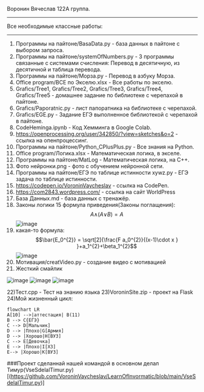 Воронин Вячеслав 122А группа.
__________________________________________

Все необходимые классные работы:
__________________________________________

1) Программы на пайтоне/BasaData.py - база данных в пайтоне с выбором запроса.
2) Программы на пайтоне/systemOfNumbers.py - 3 программы связанные с системами счисления: Перевод в десятичную, из десятичной и таблица перевода.
3) Программы на пайтоне/Морза.py - Перевод в азбуку Морза.
4) Office program/ВСЕ по Экселю.xlsx - Все работы по экселю.
5) Grafics/Tree1,
   Grafics/Tree2,
   Grafics/Tree3,
   Grafics/Tree4,
   Grafics/Tree5 - домашнее задание по библиотеке с черепахой в пайтоне.
6) Grafics/Paporatnic.py - лист папоратника на библиотеке с черепахой.
7) Grafics/EGE.py - Задание ЕГЭ выполненное библиотекой с черепахой в пайтоне.
8) CodeHeminga.ipynb - Код Хемминга в Google Colab.
9) https://openprocessing.org/user/342850/?view=sketches&o=2 - ссылка на опенпроцессинг.
10) Программы на пайтоне/Python_CPlusPlus.py - Все знания на Python.
11) Office program/Логика.xlsx - Математическая логика, в экселе.
12) Программы на пайтоне/MatLog - Математическая логика, на С++.
13) Фото нейронки.png - фото с обучением нейронной сети.
14) Программы на пайтоне/ЕГЭ по таблице истинности xywz.py - ЕГЭ задача по таблице истинности.
15) https://codepen.io/VoroninVaycheslav - ссылка на CodePen.
16) https://com2843.wordpress.com/ - ссылка на сайт WorldPress
17) База Данных.md - база данных с тренажёр.
18) Законы логики 15 формула приведения(Законы поглащения):
$$A\wedge_{}^{}(A\vee_{}^{}B)=A$$
![image](https://user-images.githubusercontent.com/114893510/198812771-98e2a2c3-1be1-402a-bd21-1cd41a42e1d6.png)
19) какая-то формула:
$$\bar{E_0^{2}} = \sqrt[2]{\frac{F a_0^{2}}{(x-1)\cdot x } }+a_1^{2}+\beta_1^{2}$$
![image](https://user-images.githubusercontent.com/114893510/201590509-3216c935-fe23-4b93-aaed-dc76e0ea9ec0.png)
20) Мотивация/creatVideo.py - создание видео с мотивацией
21) Жесткий смайлик

![image](https://user-images.githubusercontent.com/114893510/204203871-b6e1cb38-a5df-40b3-8a41-4d02ecb2fc61.png)
![image](https://user-images.githubusercontent.com/114893510/206829473-9b814afd-062e-4ec2-9e07-e417de76c067.png)
![image](https://user-images.githubusercontent.com/114893510/206829527-a42fc473-5607-4293-b4dc-a888e096e4f6.png)

22)Тест.cpp - Тест на знанию языка
23)VoroninSite.zip - проект на Flask
24)Мой жизненный цикл:

```mermaid
flowchart LR
A[10] -->|аттестация| B(11)
B --> C{ЕГЭ}
C --> D[Мальчик]
D --> |Плохо|G[Армия]
D --> |Хорошо|H[ВУЗ]
C --> E[Девочка]
E --> |Плохо|I[ХЗ]
E--> |Хорошо|K[ВУЗ]
```
###Проект сделаннай нашей командой в основном делал Тимур(VseSdelalTimur.py)[(https://github.com/VoroninVaycheslav/LearnOfInvormatic/blob/main/VseSdelalTimur.py)]

